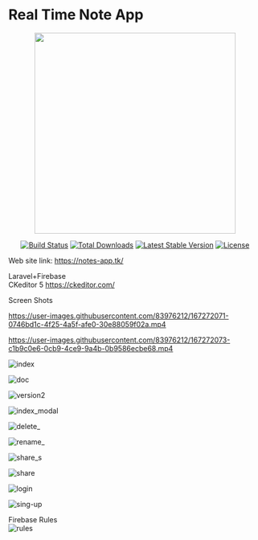 # Real Time Note App

<p align="center"><a href="https://laravel.com" target="_blank"><img src="https://raw.githubusercontent.com/laravel/art/master/logo-lockup/5%20SVG/2%20CMYK/1%20Full%20Color/laravel-logolockup-cmyk-red.svg" width="400"></a></p>

<p align="center">
<a href="https://travis-ci.org/laravel/framework"><img src="https://travis-ci.org/laravel/framework.svg" alt="Build Status"></a>
<a href="https://packagist.org/packages/laravel/framework"><img src="https://img.shields.io/packagist/dt/laravel/framework" alt="Total Downloads"></a>
<a href="https://packagist.org/packages/laravel/framework"><img src="https://img.shields.io/packagist/v/laravel/framework" alt="Latest Stable Version"></a>
<a href="https://packagist.org/packages/laravel/framework"><img src="https://img.shields.io/packagist/l/laravel/framework" alt="License"></a>
</p>


Web site link: https://notes-app.tk/

Laravel+Firebase
<br>
CKeditor 5 https://ckeditor.com/
<br>

Screen Shots



https://user-images.githubusercontent.com/83976212/167272071-0746bd1c-4f25-4a5f-afe0-30e88059f02a.mp4



https://user-images.githubusercontent.com/83976212/167272073-c1b9c0e6-0cb9-4ce9-9a4b-0b9586ecbe68.mp4



![index](https://user-images.githubusercontent.com/83976212/167272174-d264d2a9-f605-4fc2-b88d-f35acdf88a84.png)


![doc](https://user-images.githubusercontent.com/83976212/167272185-3fea0045-3a69-4803-8fd7-c687734ca622.jpg)
 
![version2](https://user-images.githubusercontent.com/83976212/167272245-bf8ca84d-9d96-416d-88ab-49a11198a9bd.jpg)


![index_modal](https://user-images.githubusercontent.com/83976212/167272275-362dab7b-a5c9-4567-a182-79033d7c2b59.jpg)

![delete_](https://user-images.githubusercontent.com/83976212/167272278-d63614ea-a17f-4724-b732-3000b1f03e12.jpg)

![rename_](https://user-images.githubusercontent.com/83976212/167272280-f7486f09-c295-407b-8e7c-5f9440152d26.jpg)

![share_s](https://user-images.githubusercontent.com/83976212/167272281-d4055f1e-d3b9-4848-a521-39f24aeb7d56.png)

![share](https://user-images.githubusercontent.com/83976212/167272284-5230b8d8-3520-4289-9eea-c9495c8516be.jpg)

![login](https://user-images.githubusercontent.com/83976212/167272131-b2a13292-3cab-4805-abcd-c0ef7ea51c12.png)

![sing-up](https://user-images.githubusercontent.com/83976212/167272145-e38c61bd-033f-4b39-a069-2b161eb8dbdb.png)

Firebase Rules
<br>
![rules](https://user-images.githubusercontent.com/83976212/167272303-4db9bedf-b3ea-4436-8582-2acfa39d248e.jpg)





 
